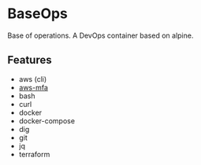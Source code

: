 # BaseOps

Base of operations. A DevOps container based on alpine.

## Features

- aws (cli)
- [aws-mfa](https://github.com/kristofferahl/aws-mfa)
- bash
- curl
- docker
- docker-compose
- dig
- git
- jq
- terraform
